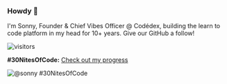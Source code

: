 ### Howdy 👋

I'm Sonny, Founder & Chief Vibes Officer @ Codédex, building the learn to code platform in my head for 10+ years. 
Give our GitHub a follow!

![visitors](https://vbr.wocr.tk/badge?page_id=sonnynomnom.sonnynomnom&color=00cf00)

<!--
**sonnynomnom/sonnynomnom** is a ✨ _special_ ✨ repository because its `README.md` (this file) appears on your GitHub profile.

Here are some ideas to get you started:

- 🔭 I’m currently working on ...
- 🌱 I’m currently learning ...
- 👯 I’m looking to collaborate on ...
- 🤔 I’m looking for help with ...
- 💬 Ask me about ...
- 📫 How to reach me: ...
- 😄 Pronouns: ...
- ⚡ Fun fact: ...
-->

**#30NitesOfCode:**
[Check out my progress](https://codedex.io/@sonny/30-nites-of-code)  

![@sonny #30NitesOfCode](https://codedex.io/api/petStatus?user=sonny)
